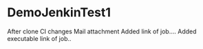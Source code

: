 # DemoJenkinTest1

After clone
CI changes
Mail attachment
Added link of job....
Added executable link of job..
